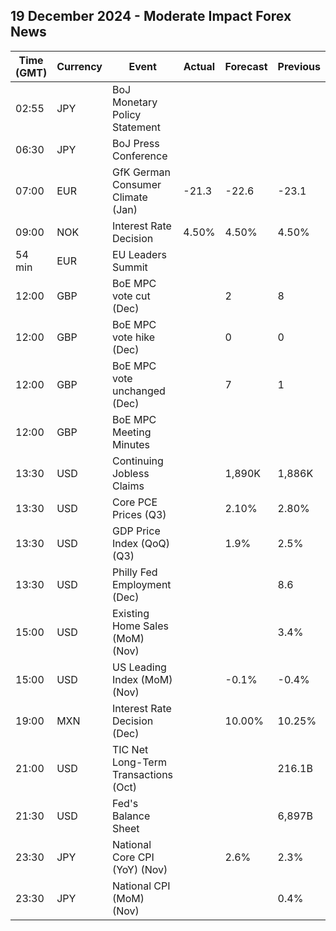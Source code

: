## 19 December 2024 - Moderate Impact Forex News

| Time (GMT) | Currency | Event | Actual | Forecast | Previous |
|------|----------|-------|--------|----------|----------|
| 02:55 | JPY | BoJ Monetary Policy Statement |  |  |  |
| 06:30 | JPY | BoJ Press Conference |  |  |  |
| 07:00 | EUR | GfK German Consumer Climate (Jan) | -21.3 | -22.6 | -23.1 |
| 09:00 | NOK | Interest Rate Decision | 4.50% | 4.50% | 4.50% |
| 54 min | EUR | EU Leaders Summit |  |  |  |
| 12:00 | GBP | BoE MPC vote cut (Dec) |  | 2 | 8 |
| 12:00 | GBP | BoE MPC vote hike (Dec) |  | 0 | 0 |
| 12:00 | GBP | BoE MPC vote unchanged (Dec) |  | 7 | 1 |
| 12:00 | GBP | BoE MPC Meeting Minutes |  |  |  |
| 13:30 | USD | Continuing Jobless Claims |  | 1,890K | 1,886K |
| 13:30 | USD | Core PCE Prices (Q3) |  | 2.10% | 2.80% |
| 13:30 | USD | GDP Price Index (QoQ) (Q3) |  | 1.9% | 2.5% |
| 13:30 | USD | Philly Fed Employment (Dec) |  |  | 8.6 |
| 15:00 | USD | Existing Home Sales (MoM) (Nov) |  |  | 3.4% |
| 15:00 | USD | US Leading Index (MoM) (Nov) |  | -0.1% | -0.4% |
| 19:00 | MXN | Interest Rate Decision (Dec) |  | 10.00% | 10.25% |
| 21:00 | USD | TIC Net Long-Term Transactions (Oct) |  |  | 216.1B |
| 21:30 | USD | Fed's Balance Sheet |  |  | 6,897B |
| 23:30 | JPY | National Core CPI (YoY) (Nov) |  | 2.6% | 2.3% |
| 23:30 | JPY | National CPI (MoM) (Nov) |  |  | 0.4% |
